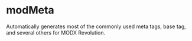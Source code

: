 # modMeta

Automatically generates most of the commonly used meta tags, base tag, and several others for MODX Revolution.
